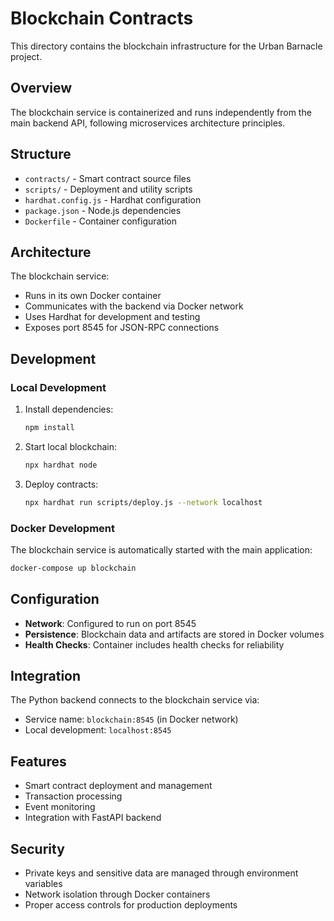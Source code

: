 # Blockchain Contracts

This directory contains the blockchain infrastructure for the Urban Barnacle project.

## Overview

The blockchain service is containerized and runs independently from the main backend API, following microservices architecture principles.

## Structure

- `contracts/` - Smart contract source files
- `scripts/` - Deployment and utility scripts
- `hardhat.config.js` - Hardhat configuration
- `package.json` - Node.js dependencies
- `Dockerfile` - Container configuration

## Architecture

The blockchain service:
- Runs in its own Docker container
- Communicates with the backend via Docker network
- Uses Hardhat for development and testing
- Exposes port 8545 for JSON-RPC connections

## Development

### Local Development

1. Install dependencies:
   ```bash
   npm install
   ```

2. Start local blockchain:
   ```bash
   npx hardhat node
   ```

3. Deploy contracts:
   ```bash
   npx hardhat run scripts/deploy.js --network localhost
   ```

### Docker Development

The blockchain service is automatically started with the main application:

```bash
docker-compose up blockchain
```

## Configuration

- **Network**: Configured to run on port 8545
- **Persistence**: Blockchain data and artifacts are stored in Docker volumes
- **Health Checks**: Container includes health checks for reliability

## Integration

The Python backend connects to the blockchain service via:
- Service name: `blockchain:8545` (in Docker network)
- Local development: `localhost:8545`

## Features

- Smart contract deployment and management
- Transaction processing
- Event monitoring
- Integration with FastAPI backend

## Security

- Private keys and sensitive data are managed through environment variables
- Network isolation through Docker containers
- Proper access controls for production deployments
